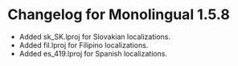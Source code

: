 # Changelog for Monolingual 1.5.8

* Added sk_SK.lproj for Slovakian localizations.
* Added fil.lproj for Filipino localizations.
* Added es_419.lproj for Spanish localizations.
